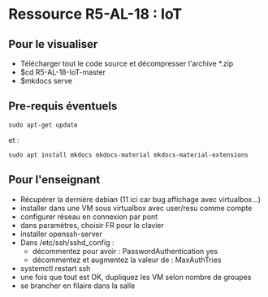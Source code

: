 # Ressource R5-AL-18 : IoT 



## Pour le visualiser

* Télécharger tout le code source et décompresser l'archive *.zip
* $cd R5-AL-18-IoT-master
* $mkdocs serve

## Pre-requis éventuels

```
sudo apt-get update
```
et :

```
sudo apt install mkdocs mkdocs-material mkdocs-material-extensions
```

## Pour l'enseignant

* Récupérer la dernière debian (11 ici car bug affichage avec virtualbox...)
* installer dans une VM sous virtualbox avec user/resu comme compte
* configurer réseau en connexion par pont
* dans paramètres, choisir FR pour le clavier
* installer openssh-server
* Dans /etc/ssh/sshd_config :
   * décommentez pour avoir : PasswordAuthentication yes
   * décommentez et augmentez la valeur de : MaxAuthTries
* systemctl restart ssh
* une fois que tout est OK, dupliquez les VM selon nombre de groupes
* se brancher en filaire dans la salle


